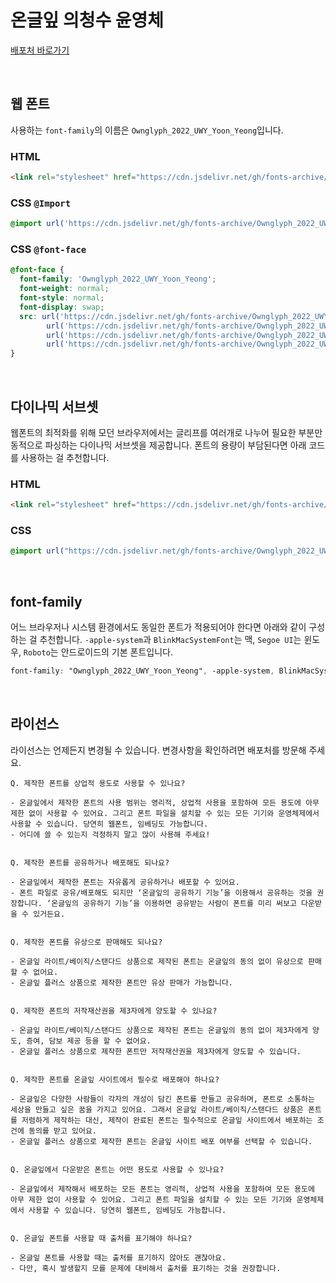 # 온글잎 의청수 윤영체

[배포처 바로가기](https://copyright.keris.or.kr/wft/fntDwnldView?fntGrpId=GFT202302140000000000005)

&nbsp;

## 웹 폰트

사용하는 `font-family`의 이름은 `Ownglyph_2022_UWY_Yoon_Yeong`입니다.

### HTML

```html
<link rel="stylesheet" href="https://cdn.jsdelivr.net/gh/fonts-archive/Ownglyph_2022_UWY_Yoon_Yeong/Ownglyph_2022_UWY_Yoon_Yeong.css" type="text/css"/>
```

### CSS `@Import`

```css
@import url('https://cdn.jsdelivr.net/gh/fonts-archive/Ownglyph_2022_UWY_Yoon_Yeong/Ownglyph_2022_UWY_Yoon_Yeong.css');
```

### CSS `@font-face`

```css
@font-face {
  font-family: 'Ownglyph_2022_UWY_Yoon_Yeong';
  font-weight: normal;
  font-style: normal;
  font-display: swap;
  src: url('https://cdn.jsdelivr.net/gh/fonts-archive/Ownglyph_2022_UWY_Yoon_Yeong/Ownglyph_2022_UWY_Yoon_Yeong-Rg.woff2') format('woff2'),
        url('https://cdn.jsdelivr.net/gh/fonts-archive/Ownglyph_2022_UWY_Yoon_Yeong/Ownglyph_2022_UWY_Yoon_Yeong-Rg.woff') format('woff'),
        url('https://cdn.jsdelivr.net/gh/fonts-archive/Ownglyph_2022_UWY_Yoon_Yeong/Ownglyph_2022_UWY_Yoon_Yeong-Rg.otf') format('opentype'),
        url('https://cdn.jsdelivr.net/gh/fonts-archive/Ownglyph_2022_UWY_Yoon_Yeong/Ownglyph_2022_UWY_Yoon_Yeong-Rg.ttf') format('truetype');
}
```

&nbsp;

## 다이나믹 서브셋

웹폰트의 최적화를 위해 모던 브라우저에서는 글리프를 여러개로 나누어 필요한 부분만 동적으로 파싱하는 다이나믹 서브셋을 제공합니다. 폰트의 용량이 부담된다면 아래 코드를 사용하는 걸 추천합니다.

### HTML

```html
<link rel="stylesheet" href="https://cdn.jsdelivr.net/gh/fonts-archive/Ownglyph_2022_UWY_Yoon_Yeong/subsets/Ownglyph_2022_UWY_Yoon_Yeong-dynamic-subset.css" type="text/css"/>
```

### CSS

```css
@import url("https://cdn.jsdelivr.net/gh/fonts-archive/Ownglyph_2022_UWY_Yoon_Yeong/subsets/Ownglyph_2022_UWY_Yoon_Yeong-dynamic-subset.css");
```

&nbsp;

## font-family

어느 브라우저나 시스템 환경에서도 동일한 폰트가 적용되어야 한다면 아래와 같이 구성하는 걸 추천합니다. `-apple-system`과 `BlinkMacSystemFont`는 맥, `Segoe UI`는 윈도우, `Roboto`는 안드로이드의 기본 폰트입니다.

```css
font-family: "Ownglyph_2022_UWY_Yoon_Yeong", -apple-system, BlinkMacSystemFont, "Segoe UI",Roboto, Oxygen, Ubuntu, Cantarell, "Open Sans", "Helvetica Neue", sans-serif;
```

&nbsp;

## 라이선스

라이선스는 언제든지 변경될 수 있습니다. 변경사항을 확인하려면 배포처를 방문해 주세요.

```
Q. 제작한 폰트를 상업적 용도로 사용할 수 있나요?

- 온글잎에서 제작한 폰트의 사용 범위는 영리적, 상업적 사용을 포함하여 모든 용도에 아무 제한 없이 사용할 수 있어요. 그리고 폰트 파일을 설치할 수 있는 모든 기기와 운영체제에서 사용할 수 있습니다. 당연히 웹폰트, 임베딩도 가능합니다.
- 어디에 쓸 수 있는지 걱정하지 말고 많이 사용해 주세요!


Q. 제작한 폰트를 공유하거나 배포해도 되나요?

- 온글잎에서 제작한 폰트는 자유롭게 공유하거나 배포할 수 있어요.
- 폰트 파일로 공유/배포해도 되지만 ‘온글잎의 공유하기 기능’을 이용해서 공유하는 것을 권장합니다. ‘온글잎의 공유하기 기능’을 이용하면 공유받는 사람이 폰트를 미리 써보고 다운받을 수 있거든요.


Q. 제작한 폰트를 유상으로 판매해도 되나요?

- 온글잎 라이트/베이직/스탠다드 상품으로 제작된 폰트는 온글잎의 동의 없이 유상으로 판매할 수 없어요.
- 온글잎 플러스 상품으로 제작한 폰트만 유상 판매가 가능합니다.


Q. 제작한 폰트의 저작재산권을 제3자에게 양도할 수 있나요?

- 온글잎 라이트/베이직/스탠다드 상품으로 제작된 폰트는 온글잎의 동의 없이 제3자에게 양도, 증여, 담보 제공 등을 할 수 없어요.
- 온글잎 플러스 상품으로 제작한 폰트만 저작재산권을 제3자에게 양도할 수 있습니다.


Q. 제작한 폰트를 온글잎 사이트에서 필수로 배포해야 하나요?

- 온글잎은 다양한 사람들이 각자의 개성이 담긴 폰트를 만들고 공유하며, 폰트로 소통하는 세상을 만들고 싶은 꿈을 가지고 있어요. 그래서 온글잎 라이트/베이직/스탠다드 상품은 폰트를 저렴하게 제작하는 대신, 제작이 완료된 폰트는 필수적으로 온글잎 사이트에서 배포하는 조건에 동의를 받고 있어요.
- 온글잎 플러스 상품으로 제작한 폰트는 온글잎 사이트 배포 여부를 선택할 수 있습니다.


Q. 온글잎에서 다운받은 폰트는 어떤 용도로 사용할 수 있나요?

- 온글잎에서 제작해서 배포하는 모든 폰트는 영리적, 상업적 사용을 포함하여 모든 용도에 아무 제한 없이 사용할 수 있어요. 그리고 폰트 파일을 설치할 수 있는 모든 기기와 운영체제에서 사용할 수 있습니다. 당연히 웹폰트, 임베딩도 가능합니다.


Q. 온글잎 폰트를 사용할 때 출처를 표기해야 하나요?

- 온글잎 폰트를 사용할 때는 출처를 표기하지 않아도 괜찮아요.
- 다만, 혹시 발생할지 모를 문제에 대비해서 출처를 표기하는 것을 권장합니다.
```
